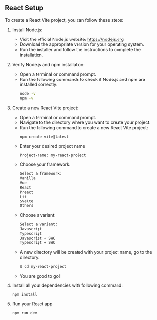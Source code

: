 ## React Setup

To create a React Vite project, you can follow these steps:

1. Install Node.js:
   - Visit the official Node.js website: https://nodejs.org
   - Download the appropriate version for your operating system.
   - Run the installer and follow the instructions to complete the installation.
1. Verify Node.js and npm installation:
   - Open a terminal or command prompt.
   - Run the following commands to check if Node.js and npm are installed correctly:
     ```bash
     node -v
     npm -v
     ```
1. Create a new React Vite project:

   - Open a terminal or command prompt.
   - Navigate to the directory where you want to create your project.
   - Run the following command to create a new React Vite project:
     ```bash
     npm create vite@latest
     ```
   - Enter your desired project name
     ```bash
     Project-name: my-react-project
     ```
   - Choose your framework.
     ```bash
     Select a framework:
     Vanilla
     Vue
     React
     Preact
     Lit
     Svelte
     Others
     ```
   - Choose a variant:
     ```bash
     Select a variant:
     Javascript
     Typescript
     Javascript + SWC
     Typescript + SWC
     ```
   - A new directory will be created with your project name, go to the directory.
     ```bash
     $ cd my-react-project
     ```
   - You are good to go!

1. Install all your dependencies with following command:
   ```bash
   npm install
   ```
1. Run your React app
   ```bash
   npm run dev
   ```
